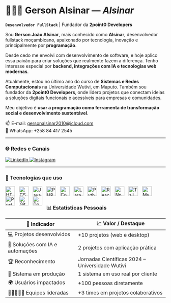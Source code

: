 # 👨🏽‍💻 Gerson Alsinar — *Alsinar*

**`Desenvolvedor FullStack`** | Fundador da **2point0 Developers**

Sou **Gerson João Alsinar**, mais conhecido como **Alsinar**, desenvolvedor fullstack moçambicano, apaixonado por tecnologia, inovação e principalmente por **programação**.

Desde cedo me envolvi com desenvolvimento de software, e hoje aplico essa paixão para criar soluções que realmente fazem a diferença. Tenho interesse especial por **backend, integrações com IA e tecnologias web modernas**.

Atualmente, estou no último ano do curso de **Sistemas e Redes Computacionais** na Universidade Wutivi, em Maputo. Também sou fundador da **2point0 Developers**, onde lidero projetos que conectam ideias a soluções digitais funcionais e acessíveis para empresas e comunidades.

Meu objetivo é **usar a programação como ferramenta de transformação social e desenvolvimento sustentável**.

📫 E-mail: [gersonalsinar2010@icloud.com](mailto:gersonalsinar2010@icloud.com)  
📱 WhatsApp: +258 84 417 2545 

---

### 🌐 Redes e Canais

<p align="left">
    <a href="https://www.linkedin.com/in/gersonalsinar" target="_blank">
        <img 
            alt="LinkedIn" 
            title="Me conecte no LinkedIn" 
            src="https://img.shields.io/badge/LinkedIn-0A66C2?style=for-the-badge&logo=linkedin&logoColor=white"
        />
    </a>
    <a href="https://www.instagram.com/gerson_alsinar" target="_blank">
        <img 
            alt="Instagram" 
            title="Me siga no Instagram" 
            src="https://img.shields.io/badge/Instagram-E4405F?style=for-the-badge&logo=instagram&logoColor=white"
        />
    </a>
</p>

---

### 🤖 Tecnologias que uso

<img align="left" alt="HTML" width="30px" style="padding-right: 10px;" src="https://cdn.jsdelivr.net/gh/devicons/devicon@latest/icons/html5/html5-original.svg" />
<img align="left" alt="CSS" width="30px" style="padding-right: 10px;" src="https://cdn.jsdelivr.net/gh/devicons/devicon@latest/icons/css3/css3-original.svg" />
<img align="left" alt="JavaScript" width="30px" style="padding-right: 10px;" src="https://cdn.jsdelivr.net/gh/devicons/devicon@latest/icons/javascript/javascript-original.svg" />
<img align="left" alt="PHP" width="30px" style="padding-right: 10px;" src="https://cdn.jsdelivr.net/gh/devicons/devicon@latest/icons/php/php-original.svg" />
<img align="left" alt="CodeIgniter" width="30px" style="padding-right: 10px;" src="https://cdn.jsdelivr.net/gh/devicons/devicon@latest/icons/codeigniter/codeigniter-plain-wordmark.svg" />

<img align="left" alt="Laravel" width="30px" style="padding-right: 10px;" src="https://cdn.jsdelivr.net/gh/devicons/devicon@latest/icons/laravel/laravel-original.svg" />

<img align="left" alt="Python" width="30px" style="padding-right: 10px;" src="https://cdn.jsdelivr.net/gh/devicons/devicon@latest/icons/python/python-original.svg" />
<img align="left" alt="React" width="30px" style="padding-right: 10px;" src="https://cdn.jsdelivr.net/gh/devicons/devicon@latest/icons/react/react-original.svg" />
<img align="left" alt="Node.js" width="30px" style="padding-right: 10px;" src="https://cdn.jsdelivr.net/gh/devicons/devicon@latest/icons/nodejs/nodejs-original.svg" />
<img align="left" alt="Tailwind" width="30px" style="padding-right: 10px;" src="https://cdn.jsdelivr.net/gh/devicons/devicon@latest/icons/tailwindcss/tailwindcss-original.svg" />
<img align="left" alt="MySQL" width="30px" style="padding-right: 10px;" src="https://cdn.jsdelivr.net/gh/devicons/devicon@latest/icons/mysql/mysql-original.svg" />
<img align="left" alt="PostgreSQL" width="30px" style="padding-right: 10px;" src="https://cdn.jsdelivr.net/gh/devicons/devicon@latest/icons/postgresql/postgresql-original.svg" />
<img align="left" alt="Git" width="30px" style="padding-right: 10px;" src="https://cdn.jsdelivr.net/gh/devicons/devicon@latest/icons/git/git-original.svg" />
<img align="left" alt="Docker" width="30px" style="padding-right: 10px;" src="https://cdn.jsdelivr.net/gh/devicons/devicon@latest/icons/docker/docker-original.svg" />


<br/>
<br/>

### 📊 Estatísticas Pessoais

| 📌 Indicador                     | 📈 Valor / Destaque                                       |
|----------------------------------|-----------------------------------------------------------|
| 💻 Projetos desenvolvidos        | +10 projetos (web e desktop)                             |
| 🤖 Soluções com IA e automações  | 2 projetos com aplicação prática                         |
| 🏆 Reconhecimento                | Jornadas Científicas 2024 – Universidade Wutivi         |
| 🚀 Sistema em produção           | 1 sistema em uso real por cliente                        |
| 🌍 Usuários impactados           | +100 pessoas diretamente                               |
| 🧑🏾‍🤝‍🧑🏾 Equipes lideradas         | +3 times em projetos colaborativos                      |
